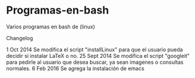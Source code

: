 Programas-en-bash
=================

Varios programas en bash de (linux)


Changelog

1 Oct 2014
  Se modifica el script "installLinux" para que el usuario pueda decidir si instalar LaTeX o no.
25 Sept 2014
  Se modifica el script "googleit" para pedirle al usuario que desea buscar, ya sean imagenes o consultas normales.
6 Feb 2016
  Se agrega la instalación de emacs  
